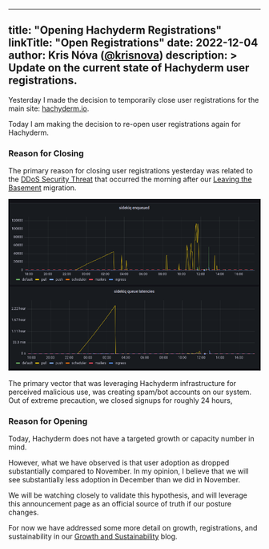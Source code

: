 
---
title: "Opening Hachyderm Registrations"
linkTitle: "Open Registrations"
date: 2022-12-04
author: Kris Nóva ([@krisnova](https://hachyderm.io/@nova))
description: >
  Update on the current state of Hachyderm user registrations.
---

Yesterday I made the decision to temporarily close user registrations for the main site: [hachyderm.io](https://hachyderm.io).

Today I am making the decision to re-open user registrations again for Hachyderm.

### Reason for Closing 

The primary reason for closing user registrations yesterday was related to the [DDoS Security Threat](https://hachyderm.io/@nova/109451616906969285) that occurred the morning after our [Leaving the Basement](https://community.hachyderm.io/blog/2022/12/03/leaving-the-basement/) migration.

![img.png](img.png)

The primary vector that was leveraging Hachyderm infrastructure for perceived malicious use, was creating spam/bot accounts on our system. 
Out of extreme precaution, we closed signups for roughly 24 hours,

### Reason for Opening

Today, Hachyderm does not have a targeted growth or capacity number in mind.

However, what we have observed is that user adoption as dropped substantially compared to November. 
In my opinion, I believe that we will see substantially less adoption in December than we did in November.

We will be watching closely to validate this hypothesis, and will leverage this announcement page as an official source of truth if our posture changes.

For now we have addressed some more detail on growth, registrations, and sustainability in our [Growth and Sustainability](https://community.hachyderm.io/blog/2022/12/04/growth-and-sustainability/) blog.
